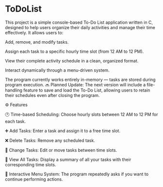 # ToDoList

This project is a simple console-based To-Do List application written in C, designed to help users organize their daily activities and manage their time effectively. It allows users to:

Add, remove, and modify tasks.

Assign each task to a specific hourly time slot (from 12 AM to 12 PM).

View their complete activity schedule in a clean, organized format.

Interact dynamically through a menu-driven system.

The program currently works entirely in-memory — tasks are stored during program execution. 🔜 Planned Update: The next version will include a file-handling feature to save and load the To-Do List, allowing users to retain their schedules even after closing the program.

⚙️ Features

🕐 Time-based Scheduling: Choose hourly slots between 12 AM to 12 PM for each task.

➕ Add Tasks: Enter a task and assign it to a free time slot.

❌ Delete Tasks: Remove any scheduled task.

🔁 Change Tasks: Edit or move tasks between time slots.

📄 View All Tasks: Display a summary of all your tasks with their corresponding time slots.

💬 Interactive Menu System: The program repeatedly asks if you want to continue performing actions.

